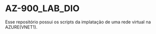 # AZ-900_LAB_DIO

Esse repositório possui os scripts da implatação de uma rede virtual na AZURE(VNET1).
